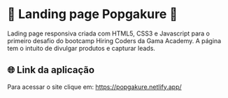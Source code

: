 # 🍃 Landing page Popgakure 🍃

Lading page responsiva criada com HTML5, CSS3 e Javascript para o primeiro desafio do bootcamp Hiring Coders da Gama Academy. A página tem o intuito de divulgar produtos e capturar leads.
 
 ## 🌐 Link da aplicação
 Para acessar o site clique em:
https://popgakure.netlify.app/
